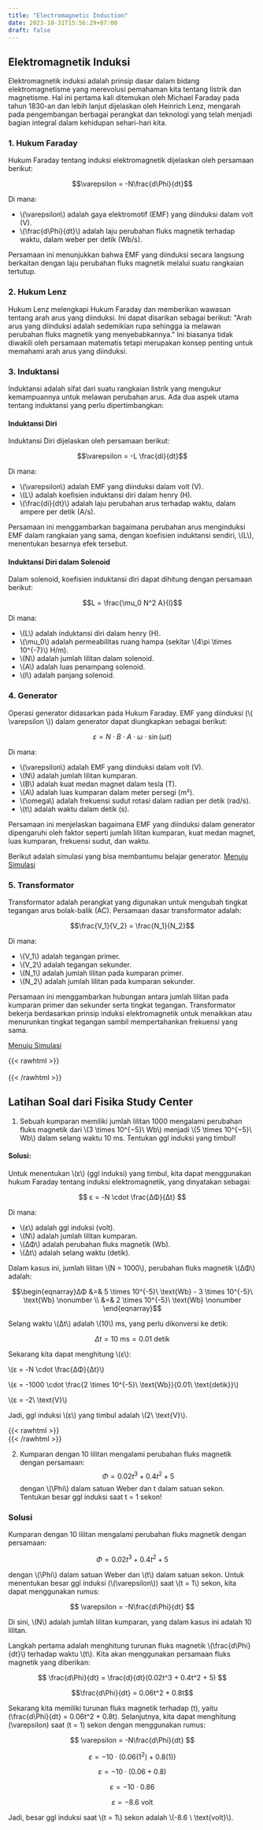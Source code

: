 ```yaml
---
title: "Electromagnetic Induction"
date: 2023-10-31T15:56:29+07:00
draft: false
---
```


## Elektromagnetik Induksi

Elektromagnetik induksi adalah prinsip dasar dalam bidang elektromagnetisme yang merevolusi pemahaman kita tentang listrik dan magnetisme. Hal ini pertama kali ditemukan oleh Michael Faraday pada tahun 1830-an dan lebih lanjut dijelaskan oleh Heinrich Lenz, mengarah pada pengembangan berbagai perangkat dan teknologi yang telah menjadi bagian integral dalam kehidupan sehari-hari kita.

### 1. Hukum Faraday

Hukum Faraday tentang induksi elektromagnetik dijelaskan oleh persamaan berikut:

$$\varepsilon = -N\frac{d\Phi}{dt}$$

Di mana:
- \\(\varepsilon\\) adalah gaya elektromotif (EMF) yang diinduksi dalam volt (V).
- \\(\frac{d\Phi}{dt}\\) adalah laju perubahan fluks magnetik terhadap waktu, dalam weber per detik (Wb/s).

Persamaan ini menunjukkan bahwa EMF yang diinduksi secara langsung berkaitan dengan laju perubahan fluks magnetik melalui suatu rangkaian tertutup.

### 2. Hukum Lenz

Hukum Lenz melengkapi Hukum Faraday dan memberikan wawasan tentang arah arus yang diinduksi. Ini dapat disarikan sebagai berikut: "Arah arus yang diinduksi adalah sedemikian rupa sehingga ia melawan perubahan fluks magnetik yang menyebabkannya." Ini biasanya tidak diwakili oleh persamaan matematis tetapi merupakan konsep penting untuk memahami arah arus yang diinduksi.

### 3. Induktansi

Induktansi adalah sifat dari suatu rangkaian listrik yang mengukur kemampuannya untuk melawan perubahan arus. Ada dua aspek utama tentang induktansi yang perlu dipertimbangkan:

#### Induktansi Diri

Induktansi Diri dijelaskan oleh persamaan berikut:

$$\varepsilon = -L \frac{di}{dt}$$

Di mana:
- \\(\varepsilon\\) adalah EMF yang diinduksi dalam volt (V).
- \\(L\\) adalah koefisien induktansi diri dalam henry (H).
- \\(\frac{di}{dt}\\) adalah laju perubahan arus terhadap waktu, dalam ampere per detik (A/s).

Persamaan ini menggambarkan bagaimana perubahan arus menginduksi EMF dalam rangkaian yang sama, dengan koefisien induktansi sendiri, \\(L\\), menentukan besarnya efek tersebut.

#### Induktansi Diri dalam Solenoid

Dalam solenoid, koefisien induktansi diri dapat dihitung dengan persamaan berikut:

$$L = \frac{\mu_0 N^2 A}{l}$$

Di mana:
- \\(L\\) adalah induktansi diri dalam henry (H).
- \\(\mu_0\\) adalah permeabilitas ruang hampa (sekitar \\(4\pi \times 10^{-7}\\) H/m).
- \\(N\\) adalah jumlah lilitan dalam solenoid.
- \\(A\\) adalah luas penampang solenoid.
- \\(l\\) adalah panjang solenoid.

### 4. Generator

Operasi generator didasarkan pada Hukum Faraday. EMF yang diinduksi (\\( \varepsilon \\)) dalam generator dapat diungkapkan sebagai berikut:

$$\varepsilon = N \cdot B \cdot A \cdot \omega \cdot \sin(\omega t)$$

Di mana:
- \\(\varepsilon\\) adalah EMF yang diinduksi dalam volt (V).
- \\(N\\) adalah jumlah lilitan kumparan.
- \\(B\\) adalah kuat medan magnet dalam tesla (T).
- \\(A\\) adalah luas kumparan dalam meter persegi (m²).
- \\(\omega\\) adalah frekuensi sudut rotasi dalam radian per detik (rad/s).
- \\(t\\) adalah waktu dalam detik (s).

Persamaan ini menjelaskan bagaimana EMF yang diinduksi dalam generator dipengaruhi oleh faktor seperti jumlah lilitan kumparan, kuat medan magnet, luas kumparan, frekuensi sudut, dan waktu.

Berikut adalah simulasi yang bisa membantumu belajar generator.
[Menuju Simulasi](https://www.walter-fendt.de/html5/phen/generator_en.htm)

### 5. Transformator

Transformator adalah perangkat yang digunakan untuk mengubah tingkat tegangan arus bolak-balik (AC). Persamaan dasar transformator adalah:

$$\frac{V_1}{V_2} = \frac{N_1}{N_2}$$

Di mana:
- \\(V_1\\) adalah tegangan primer.
- \\(V_2\\) adalah tegangan sekunder.
- \\(N_1\\) adalah jumlah lilitan pada kumparan primer.
- \\(N_2\\) adalah jumlah lilitan pada kumparan sekunder.

Persamaan ini menggambarkan hubungan antara jumlah lilitan pada kumparan primer dan sekunder serta tingkat tegangan. Transformator bekerja berdasarkan prinsip induksi elektromagnetik untuk menaikkan atau menurunkan tingkat tegangan sambil mempertahankan frekuensi yang sama.

[Menuju Simulasi](https://iwant2study.org/lookangejss/05electricitynmagnetism_17AC/ejss_model_transformer/)   

{{< rawhtml >}}
<br><br>
{{< /rawhtml >}}

## Latihan Soal dari Fisika Study Center

1. Sebuah kumparan memiliki jumlah lilitan 1000 mengalami perubahan fluks magnetik dari \\(3 \times 10^{−5}\ Wb\\) menjadi \\(5 \times 10^{−5}\ Wb\\) dalam selang waktu 10 ms. Tentukan ggl induksi yang timbul!

#### Solusi:
Untuk menentukan \\(ε\\) (ggl induksi) yang timbul, kita dapat menggunakan hukum Faraday tentang induksi elektromagnetik, yang dinyatakan sebagai:

$$
ε = -N \cdot \frac{ΔΦ}{Δt}
$$

Di mana:
- \\(ε\\) adalah ggl induksi (volt).
- \\(N\\) adalah jumlah lilitan kumparan.
- \\(ΔΦ\\) adalah perubahan fluks magnetik (Wb).
- \\(Δt\\) adalah selang waktu (detik).

Dalam kasus ini, jumlah lilitan \\(N = 1000\\), perubahan fluks magnetik \\(ΔΦ\\) adalah:

$$\begin{eqnarray}ΔΦ &=& 5 \times 10^{-5}\ \text{Wb} - 3 \times 10^{-5}\ \text{Wb} \nonumber \\ &=& 2 \times 10^{-5}\ \text{Wb}  \nonumber \end{eqnarray}$$

Selang waktu \\(Δt\\) adalah \\(10\\) ms, yang perlu dikonversi ke detik:

$$
Δt = 10\ \text{ms} = 0.01\ \text{detik}
$$

Sekarang kita dapat menghitung \\(ε\\):


\\(ε = -N \cdot \frac{ΔΦ}{Δt}\\)

\\(ε = -1000 \cdot \frac{2 \times 10^{-5}\ \text{Wb}}{0.01\ \text{detik}}\\)

\\(ε = -2\ \text{V}\\)

Jadi, ggl induksi \\(ε\\) yang timbul adalah \\(2\ \text{V}\\).

{{< rawhtml >}}
<br>
{{< /rawhtml >}}

2. Kumparan dengan 10 lilitan mengalami perubahan fluks magnetik dengan persamaan:
$$\Phi = 0.02t^3 + 0.4t^2 + 5$$
dengan \\(\Phi\\) dalam satuan Weber dan t dalam satuan sekon. Tentukan besar ggl induksi saat t = 1 sekon! 

### Solusi

Kumparan dengan 10 lilitan mengalami perubahan fluks magnetik dengan persamaan:

$$
\Phi = 0.02t^3 + 0.4t^2 + 5
$$

dengan \\(\Phi\\) dalam satuan Weber dan \\(t\\) dalam satuan sekon. Untuk menentukan besar ggl induksi (\\(\varepsilon\\)) saat \\(t = 1\\) sekon, kita dapat menggunakan rumus:

$$
\varepsilon = -N\frac{d\Phi}{dt}
$$

Di sini, \\(N\\) adalah jumlah lilitan kumparan, yang dalam kasus ini adalah 10 lilitan.

Langkah pertama adalah menghitung turunan fluks magnetik \\(\frac{d\Phi}{dt}\\) terhadap waktu \\(t\\). Kita akan menggunakan persamaan fluks magnetik yang diberikan:

$$
\frac{d\Phi}{dt} = \frac{d}{dt}(0.02t^3 + 0.4t^2 + 5)
$$

$$\frac{d\Phi}{dt} = 0.06t^2 + 0.8t$$

Sekarang kita memiliki turunan fluks magnetik terhadap \(t\), yaitu \(\frac{d\Phi}{dt} = 0.06t^2 + 0.8t\). Selanjutnya, kita dapat menghitung \(\varepsilon\) saat \(t = 1\) sekon dengan menggunakan rumus:

$$
\varepsilon = -N\frac{d\Phi}{dt}
$$

$$\varepsilon = -10 \cdot (0.06(1^2) + 0.8(1))$$

$$\varepsilon = -10 \cdot (0.06 + 0.8)$$

$$\varepsilon = -10 \cdot 0.86$$

$$\varepsilon = -8.6 \ \text{volt}$$

Jadi, besar ggl induksi saat \\(t = 1\\) sekon adalah \\(-8.6 \ \text{volt}\\).
